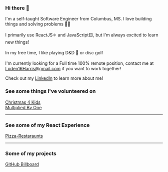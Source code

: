 ### Hi there 👋

I'm a self-taught Software Engineer from Columbus, MS. I love building things and solving problems 👷‍♂️\
\
I primarily use ReactJS⚛ and JavaScript🟨, but I'm always excited to learn new things!\
\
In my free time, I like playing D&D 🐉 or disc golf\
\
I'm currently looking for a Full time 100% remote position, contact me at Loden16Harris@gmail.com if you want to work together!

Check out my [LinkedIn](https://www.linkedin.com/in/thomas-loden-harris/) to learn more about me!

### See some things I've volunteered on
[Christmas 4 Kids](https://github.com/Christmas-4-Kids/c4k)
\
[Multiplied By One](https://github.com/Multiplied-By-One/MBOne-Static)

---
### See some of my React Experience
[Pizza-Restaraunts](https://github.com/LodenH16/pizza-restaurants)

---
### Some of my projects
[GitHub Billboard](https://github.com/LodenH16/GitHub-Billboard)

